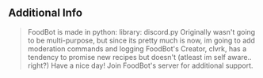 ## Additional Info
> FoodBot is made in python: library: discord.py
> Originally wasn't going to be multi-purpose, but since its pretty much is now, im going to add moderation commands and logging
> FoodBot's Creator, clvrk, has a tendency to promise new recipes but doesn't (atleast im self aware.. right?)
> Have a nice day! Join FoodBot's server for additional support.
  
